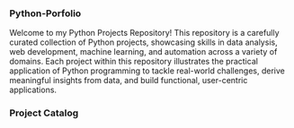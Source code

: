 ### Python-Porfolio
Welcome to my Python Projects Repository! This repository is a carefully curated collection of Python projects, showcasing skills in data analysis, web development, machine learning, and automation across a variety of domains. Each project within this repository illustrates the practical application of Python programming to tackle real-world challenges, derive meaningful insights from data, and build functional, user-centric applications.
### Project Catalog


